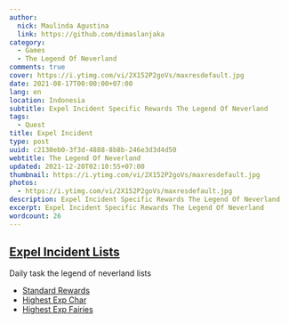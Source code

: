 ```yaml
---
author:
  nick: Maulinda Agustina
  link: https://github.com/dimaslanjaka
category:
  - Games
  - The Legend Of Neverland
comments: true
cover: https://i.ytimg.com/vi/2X152P2goVs/maxresdefault.jpg
date: 2021-08-17T00:00:00+07:00
lang: en
location: Indonesia
subtitle: Expel Incident Specific Rewards The Legend Of Neverland
tags:
  - Quest
title: Expel Incident
type: post
uuid: c2130eb0-3f3d-4888-8b8b-246e3d3d4d50
webtitle: The Legend Of Neverland
updated: 2021-12-20T02:10:55+07:00
thumbnail: https://i.ytimg.com/vi/2X152P2goVs/maxresdefault.jpg
photos:
  - https://i.ytimg.com/vi/2X152P2goVs/maxresdefault.jpg
description: Expel Incident Specific Rewards The Legend Of Neverland
excerpt: Expel Incident Specific Rewards The Legend Of Neverland
wordcount: 26
---
```


<h2 id="expel-incident-lists" tabindex="-1"><a class="header-anchor" href="#expel-incident-lists">Expel Incident Lists</a></h2>
<p>Daily task the legend of neverland lists</p>
<ul>
<li><a href="//webmanajemen.com/page/safelink.html?url=U3RhbmRhcmQlMjBSZXdhcmRzLmh0bWw=" target="_blank" rel="nofollow noopener">Standard Rewards</a></li>
<li><a href="//webmanajemen.com/page/safelink.html?url=RXhwJTIwQ2hhci5odG1s" target="_blank" rel="nofollow noopener">Highest Exp Char</a></li>
<li><a href="//webmanajemen.com/page/safelink.html?url=Q3J5c3RhbHMlMjBGYWlyeSUyMEV4cC5odG1s" target="_blank" rel="nofollow noopener">Highest Exp Fairies</a></li>
</ul>
